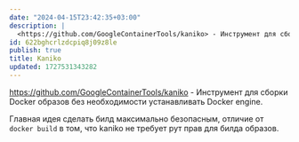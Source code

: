 ```yaml
---
date: "2024-04-15T23:42:35+03:00"
description: |
  <https://github.com/GoogleContainerTools/kaniko> - Инструмент для сборки Docker образов без необходимости устанавливать Docker engine
id: 622bghcrlzdcpiq8j09z8le
publish: true
title: Kaniko
updated: 1727531343282
---
```


<https://github.com/GoogleContainerTools/kaniko> - Инструмент для сборки Docker образов без необходимости устанавливать Docker engine.

Главная идея сделать билд максимально безопасным, отличие от `docker build` в том, что kaniko не требует рут прав для билда образов.
